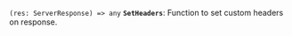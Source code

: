 `(res: ServerResponse) => any` __<a name="setheaders">`SetHeaders`</a>__: Function to set custom headers on response.